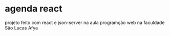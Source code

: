 # agenda react

projeto feito com react e json-server na aula programção web na faculdade São Lucas Afya